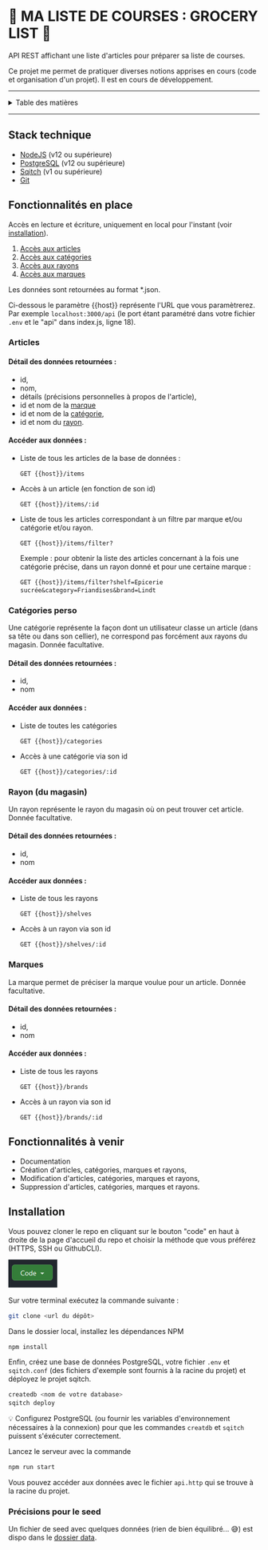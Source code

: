 # 🛒 MA LISTE DE COURSES : GROCERY LIST 🛒

API REST affichant une liste d'articles pour préparer sa liste de courses.

Ce projet me permet de pratiquer diverses notions apprises en cours (code et organisation d'un projet). Il est en cours de développement.

***
<details>
<summary>Table des matières</summary>

- [🛒 MA LISTE DE COURSES : GROCERY LIST 🛒](#-ma-liste-de-courses--grocery-list-)
  - [Stack technique](#stack-technique)
  - [Fonctionnalités en place](#fonctionnalités-en-place)
    - [Articles](#articles)
      - [Détail des données retournées :](#détail-des-données-retournées-)
      - [Accéder aux données :](#accéder-aux-données-)
    - [Catégories perso](#catégories-perso)
      - [Détail des données retournées :](#détail-des-données-retournées--1)
      - [Accéder aux données :](#accéder-aux-données--1)
    - [Rayon (du magasin)](#rayon-du-magasin)
      - [Détail des données retournées :](#détail-des-données-retournées--2)
      - [Accéder aux données :](#accéder-aux-données--2)
    - [Marques](#marques)
      - [Détail des données retournées :](#détail-des-données-retournées--3)
      - [Accéder aux données :](#accéder-aux-données--3)
  - [Fonctionnalités à venir](#fonctionnalités-à-venir)
  - [Installation](#installation)
    - [Précisions pour le seed](#précisions-pour-le-seed)
  
</details>

***

## Stack technique

- [NodeJS](https://nodejs.org/en/download/) (v12 ou supérieure)
- [PostgreSQL](https://www.postgresql.org/download/) (v12 ou supérieure)
- [Sqitch](https://sqitch.org/download/) (v1 ou supérieure)
- [Git](https://git-scm.com/downloads)

## Fonctionnalités en place

Accès en lecture et écriture, uniquement en local pour l'instant (voir [installation](#installation)).

1. [Accès aux articles](#articles)
2. [Accès aux catégories](#catégories-perso)
3. [Accès aux rayons](#rayon-du-magasin)
4. [Accès aux marques](#marques)

Les données sont retournées au format *.json.

Ci-dessous le paramètre {{host}} représente l'URL que vous paramètrerez. Par exemple `localhost:3000/api` (le port étant paramétré dans votre fichier `.env` et le "api" dans index.js, ligne 18).

### Articles

#### Détail des données retournées :

- id,
- nom,
- détails (précisions personnelles à propos de l'article),
- id et nom de la [marque](#marques)
- id et nom de la [catégorie](#catégories-perso),
- id et nom du [rayon](#rayon-du-magasin).

#### Accéder aux données : 

- Liste de tous les articles de la base de données :

  ```
  GET {{host}}/items
  ``` 

- Accès à un article (en fonction de son id)
  ```
  GET {{host}}/items/:id
  ``` 

- Liste de tous les articles correspondant à un filtre par marque et/ou catégorie et/ou rayon. 
  ```
  GET {{host}}/items/filter?
  ```

  Exemple : pour obtenir la liste des articles concernant à la fois une catégorie précise, dans un rayon donné et pour une certaine marque : 
  
  ```
  GET {{host}}/items/filter?shelf=Epicerie sucrée&category=Friandises&brand=Lindt
  ```

### Catégories perso

Une catégorie représente la façon dont un utilisateur classe un article (dans sa tête ou dans son cellier), ne correspond pas forcément aux rayons du magasin.
Donnée facultative.

#### Détail des données retournées :

- id,
- nom

#### Accéder aux données : 

- Liste de toutes les catégories
  
  ```
  GET {{host}}/categories
  ``` 

- Accès à une catégorie via son id
    
  ```
  GET {{host}}/categories/:id
  ```

### Rayon (du magasin)

Un rayon représente le rayon du magasin où on peut trouver cet article.
Donnée facultative.

#### Détail des données retournées :

- id,
- nom

#### Accéder aux données : 

- Liste de tous les rayons
  
  ```
  GET {{host}}/shelves
  ``` 

- Accès à un rayon via son id
    
  ```
  GET {{host}}/shelves/:id
  ```

### Marques

La marque permet de préciser la marque voulue pour un article.
Donnée facultative.

#### Détail des données retournées :

- id,
- nom

#### Accéder aux données : 

- Liste de tous les rayons
  
  ```
  GET {{host}}/brands
  ``` 

- Accès à un rayon via son id
    
  ```
  GET {{host}}/brands/:id
  ```

## Fonctionnalités à venir

- Documentation
- Création d'articles, catégories, marques et rayons,
- Modification d'articles, catégories, marques et rayons,
- Suppression d'articles, catégories, marques et rayons.

## Installation

Vous pouvez cloner le repo en cliquant sur le bouton "code" en haut à droite de la page d'accueil du repo et choisir la méthode que vous préférez (HTTPS, SSH ou GithubCLI).

 ![code](doc/screenshots/cloner.png)

Sur votre terminal exécutez la commande suivante :

```bash
git clone <url du dépôt>
```

Dans le dossier local, installez les dépendances NPM

```bash
npm install
```

Enfin, créez une base de données PostgreSQL, votre fichier `.env` et `sqitch.conf` (des fichiers d'exemple sont fournis à la racine du projet) et déployez le projet sqitch.

```bash
createdb <nom de votre database>
sqitch deploy
```

💡 Configurez PostgreSQL (ou fournir les variables d'environnement nécessaires à la connexion) pour que les commandes `creatdb` et `sqitch` puissent s'éxécuter correctement.

Lancez le serveur avec la commande

```bash
npm run start
```

Vous pouvez accéder aux données avec le fichier `api.http` qui se trouve à la racine du projet.


### Précisions pour le seed

Un fichier de seed avec quelques données (rien de bien équilibré... 😅) est dispo dans le [dossier data](https://github.com/VirginieLemaire/My-grocery-list/tree/main/data).